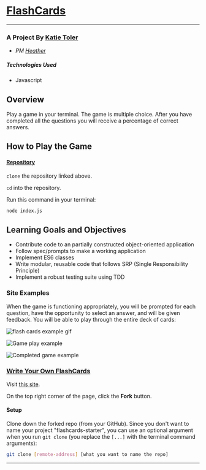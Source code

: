 # [FlashCards](https://github.com/KATIETOLER/flashcards)
___
### A Project By [Katie Toler](https://github.com/KATIETOLER)
* *PM [Heather](https://github.com/hfaerber)*

##### *Technologies Used*
  * Javascript

## Overview
Play a game in your terminal. The game is multiple choice. After you have completed all the questions you will receive a percentage of correct answers.

## How to Play the Game
#### [Repository](git@github.com:KATIETOLER/flashcards.git)

`clone` the repository linked above.

`cd` into the repository.

Run this command in your terminal:

```bash
node index.js
```

## Learning Goals and Objectives

* Contribute code to an partially constructed  object-oriented application
* Follow spec/prompts to make a working application
* Implement ES6 classes
* Write modular, reusable code that follows SRP (Single Responsibility Principle)
* Implement a robust testing suite using TDD

### Site Examples

When the game is functioning appropriately, you will be prompted for each question, have the opportunity to select an answer, and will be given feedback. You will be able to play through the entire deck of cards:

![flash cards example gif](https://media.giphy.com/media/1zkb1q58eTiTH6D7wc/giphy.gif)

![Game play example](https://media1.giphy.com/media/MyjnDynuFOf5Y6vGVY/giphy.gif)

![Completed game example](https://media3.giphy.com/media/0DGTFDOKC8G1KwdigN/giphy.gif)

### [Write Your Own FlashCards](https://frontend.turing.edu/projects/flash-cards.html)
 Visit [this site](https://github.com/turingschool-examples/flashcards-starter).

 On the top right corner of the page, click the **Fork** button.

#### Setup

Clone down the forked repo (from your GitHub). Since you don't want to name your project "flashcards-starter", you can use an optional argument when you run `git clone` (you replace the `[...]` with the terminal command arguments):

```bash
git clone [remote-address] [what you want to name the repo]
```

---
